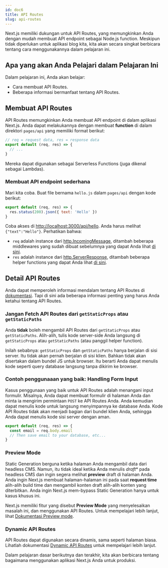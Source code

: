 ```yaml
---
id: doc6
title: API Routes
slug: api-routes
---
```


Next.js memiliki dukungan untuk API Routes, yang memungkinkan Anda dengan mudah membuat API endpoint sebagai Node.js function. Meskipun tidak diperlukan untuk aplikasi blog kita, kita akan secara singkat berbicara tentang cara menggunakannya dalam pelajaran ini.

## Apa yang akan Anda Pelajari dalam Pelajaran Ini

Dalam pelajaran ini, Anda akan belajar:

- Cara membuat API Routes.
- Beberapa informasi bermanfaat tentang API Routes.

## Membuat API Routes

API Routes memungkinkan Anda membuat API endpoint di dalam aplikasi Next.js. Anda dapat melakukannya dengan membuat **function** di dalam direktori `pages/api` yang memiliki format berikut:

```javascript
// req = request data, res = response data
export default (req, res) => {
  // ...
}
```

Mereka dapat digunakan sebagai Serverless Functions (juga dikenal sebagai Lambdas).

### Membuat API endpoint sederhana

Mari kita coba. Buat file bernama `hello.js` dalam `pages/api` dengan kode berikut:

```javascript
export default (req, res) => {
  res.status(200).json({ text: 'Hello' })
}
```

Coba akses di [http://localhost:3000/api/hello](http://localhost:3000/api/hello). Anda harus melihat `{"text":"Hello"}`. Perhatikan bahwa:

- `req` adalah instance dari [http.IncomingMessage](https://nodejs.org/api/http.html#http_class_http_incomingmessage), ditambah beberapa middlewares yang sudah dibuat sebelumnya yang dapat Anda lihat [di sini](https://nextjs.org/docs/api-routes/api-middlewares).
- `res` adalah instance dari [http.ServerResponse](https://nodejs.org/api/http.html#http_class_http_serverresponse), ditambah beberapa helper functions yang dapat Anda lihat [di sini](https://nextjs.org/docs/api-routes/response-helpers).

## Detail API Routes

Anda dapat memperoleh informasi mendalam tentang API Routes di [dokumentasi](https://nextjs.org/docs/api-routes/dynamic-api-routes). Tapi di sini ada beberapa informasi penting yang harus Anda ketahui tentang API Routes.

### Jangan Fetch API Routes dari `getStaticProps` atau `getStaticPaths`

Anda **tidak** boleh mengambil API Routes dari `getStaticProps` atau `getStaticPaths`. Alih-alih, tulis kode server-side Anda langsung di `getStaticProps` atau `getStaticPaths` (atau panggil helper function).

Inilah sebabnya: `getStaticProps` dan `getStaticPaths` hanya berjalan di sisi server. Itu tidak akan pernah berjalan di sisi klien. Bahkan tidak akan disertakan dalam bundel JS untuk browser. Itu berarti Anda dapat menulis kode seperti query database langsung tanpa dikirim ke browser.

### Contoh penggunaaan yang baik: Handling Form Input

Kasus penggunaan yang baik untuk API Routes adalah menangani input formulir. Misalnya, Anda dapat membuat formulir di halaman Anda dan minta ia mengirim permintaan `POST` ke API Routes Anda. Anda kemudian dapat menulis kode untuk langsung menyimpannya ke database Anda. Kode API Routes tidak akan menjadi bagian dari bundel klien Anda, sehingga Anda dapat menulis kode sisi server dengan aman.

```javascript
export default (req, res) => {
  const email = req.body.email
  // Then save email to your database, etc...
}
```

### Preview Mode

Static Generation berguna ketika halaman Anda mengambil data dari headless CMS. Namun, itu tidak ideal ketika Anda menulis *draft** pada headless CMS dan ingin segera melihat **preview** draft di halaman Anda. Anda ingin Next.js membuat halaman-halaman ini pada saat **request time** alih-alih build time dan mengambil konten draft alih-alih konten yang diterbitkan. Anda ingin Next.js mem-bypass Static Generation hanya untuk kasus khusus ini.

Next.js memiliki fitur yang disebut **Preview Mode** yang menyelesaikan masalah ini, dan menggunakan API Routes. Untuk mempelajari lebih lanjut, lihat [Dokumentasi Preview mode](https://nextjs.org/docs/advanced-features/preview-mode).

### Dynamic API Routes

API Routes dapat digunakan secara dinamis, sama seperti halaman biasa. Lihatlah dokumentasi [Dynamic API Routes](https://nextjs.org/docs/api-routes/dynamic-api-routes) untuk mempelajari lebih lanjut.

Dalam pelajaran dasar berikutnya dan terakhir, kita akan berbicara tentang bagaimana menggunakan aplikasi Next.js Anda untuk produksi.
